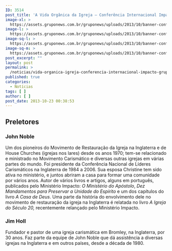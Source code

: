 ```yaml
---
ID: 3514
post_title: 'A Vida Orgânica da Igreja – Conferência Internacional Impacto &#8211; GrupoNews'
image-xl: >
  https://assets.gruponews.com.br/gruponews/uploads/2013/10/banner-conferencia-2013.jpg
image-l: >
  https://assets.gruponews.com.br/gruponews/uploads/2013/10/banner-conferencia-2013-1280x503.jpg
image-sq-l: >
  https://assets.gruponews.com.br/gruponews/uploads/2013/10/banner-conferencia-2013-1280x503.jpg
image-sq-m: >
  https://assets.gruponews.com.br/gruponews/uploads/2013/10/banner-conferencia-2013-720x503.jpg
post_excerpt: ""
layout: post
permalink: >
  /noticias/vida-organica-igreja-conferencia-internacional-impacto-gruponews.html
published: true
categories:
  - Notícias
tags: [ ]
author: [ ]
post_date: 2013-10-23 00:38:53
---
```

<h2>Preletores<b><br clear="all" /></b></h2>
<h3>John Noble</h3>
<b></b>Um dos pioneiros do Movimento de Restauração da Igreja na Inglaterra e de House Churches (igrejas nos lares) desde os anos 1970; tem-se relacionado e ministrado no Movimento Carismático e diversas outras igrejas em várias partes do mundo. Foi presidente da Conferência Nacional de Líderes Carismáticos na Inglaterra de 1984 a 2006. Sua esposa Christine tem sido ativa no ministério, e juntos abriram a casa para formar uma comunidade por vários anos.<b>&nbsp;</b>Autor de vários livros e artigos, alguns em português, publicados pelo Ministério Impacto:&nbsp;<i>O Ministério do Apóstolo</i>,&nbsp;<i>Dez Mandamentos para Preservar a Unidade do Espírito</i>&nbsp;e um dos capítulos do livro&nbsp;<i>A Casa de Deus</i>. Uma parte da história do envolvimento dele no movimento de restauração da igreja na Inglaterra é relatada no livro&nbsp;<i>A Igreja do Século 20,</i>&nbsp;recentemente relançado pelo Ministério Impacto.
<h3>Jim Holl</h3>
Fundador e pastor de uma igreja carismática em Bromley, na Inglaterra, por 30 anos. Faz parte da equipe de John Noble que dá assistência a diversas igrejas na Inglaterra e em outros países, desde a década de 1980.